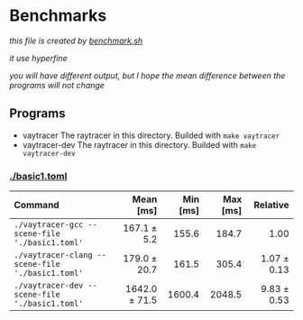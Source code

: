 # Benchmarks

*this file is created by [benchmark.sh](./benchmark.sh)*

*it use hyperfine*

*you will have different output, but I hope the mean difference between the programs will not change*

## Programs

- vaytracer
  The raytracer in this directory. Builded with `make vaytracer`
- vaytracer-dev
  The raytracer in this directory. Builded with `make vaytracer-dev`

### [./basic1.toml](./basic1.toml)

| Command | Mean [ms] | Min [ms] | Max [ms] | Relative |
|:---|---:|---:|---:|---:|
| `./vaytracer-gcc --scene-file './basic1.toml'` | 167.1 ± 5.2 | 155.6 | 184.7 | 1.00 |
| `./vaytracer-clang --scene-file './basic1.toml'` | 179.0 ± 20.7 | 161.5 | 305.4 | 1.07 ± 0.13 |
| `./vaytracer-dev --scene-file './basic1.toml'` | 1642.0 ± 71.5 | 1600.4 | 2048.5 | 9.83 ± 0.53 |
